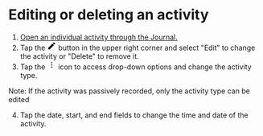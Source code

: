 # Editing or deleting an activity

1. [Open an individual activity through the Journal.](task4viewactivities.html)
2. Tap the ![add activity](assets/images/addactivity.png) button in the upper right corner and select "Edit" to change the activity or "Delete" to remove it.
3. Tap the ![more](assets/images/more.png) icon to access drop-down options and change the activity type.

Note: If the activity was passively recorded, only the activity type can be edited

4. Tap the date, start, and end fields to change the time and date of the activity.

